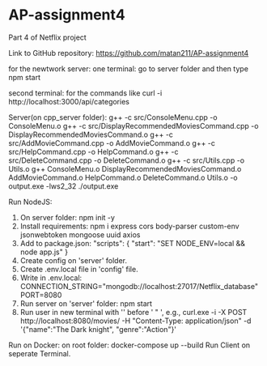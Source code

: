 # AP-assignment4

Part 4 of Netflix project



Link to GitHub repository:
https://github.com/matan211/AP-assignment4

for the newtwork server:
one terminal:
go to server folder and then type npm start

second terminal:
for the commands like curl -i http://localhost:3000/api/categories

Server(on cpp_server folder):
g++ -c src/ConsoleMenu.cpp -o ConsoleMenu.o
g++ -c src/DisplayRecommendedMoviesCommand.cpp -o DisplayRecommendedMoviesCommand.o
g++ -c src/AddMovieCommand.cpp -o AddMovieCommand.o
g++ -c src/HelpCommand.cpp -o HelpCommand.o
g++ -c src/DeleteCommand.cpp -o DeleteCommand.o
g++ -c src/Utils.cpp -o Utils.o
g++ ConsoleMenu.o DisplayRecommendedMoviesCommand.o AddMovieCommand.o HelpCommand.o DeleteCommand.o Utils.o -o output.exe -lws2_32
./output.exe

Run NodeJS:
1. On server folder: npm init -y
2. Install requirements: npm i express cors body-parser custom-env jsonwebtoken mongoose uuid axios
3. Add to package.json: "scripts": {
    "start": "SET NODE_ENV=local && node app.js"
  }
4. Create config on 'server' folder.
5. Create .env.local file in 'config' file.
6. Write in .env.local: CONNECTION_STRING="mongodb://localhost:27017/Netflix_database"
PORT=8080 
7. Run server on 'server' folder: npm start
8. Run user in new terminal with '\' before ' " ', e.g., curl.exe -i -X POST http://localhost:8080/movies/ -H "Content-Type: application/json" -d '{\"name\":\"The Dark knight\", \"genre\":\"Action\"}' 

Run on Docker:
on root folder: docker-compose up --build
Run Client on seperate Terminal.
